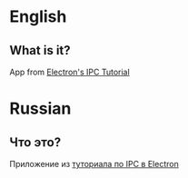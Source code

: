 # English

## What is it?

App from [Electron's IPC Tutorial](https://www.electronjs.org/docs/latest/tutorial/ipc)

# Russian

## Что это?

Приложение из [туториала по IPC в Electron](https://www.electronjs.org/docs/latest/tutorial/ipc)
